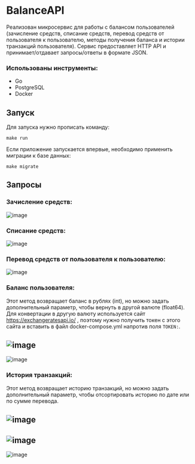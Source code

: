 # BalanceAPI
Реализован микросервис для работы с балансом пользователей (зачисление средств, списание средств, перевод средств от пользователя к пользователю, методы получения баланса и истории транзакций пользователя).
Сервис предоставляет HTTP API и принимает/отдавает запросы/ответы в формате JSON.

### Использованы инструменты:
* Go
* PostgreSQL
* Docker

## Запуск
Для запуска нужно прописать команду:
```
make run
```
Если приложение запускается впервые, необходимо применить миграции к базе данных:
```
make migrate
```

## Запросы

### Зачисление средств:
![image](https://user-images.githubusercontent.com/101933425/194542917-1a755ccf-7275-4ac3-8fb4-feab863cbe35.png)

### Списание средств:
![image](https://user-images.githubusercontent.com/101933425/194543325-8ee5ed53-527f-483b-925e-b6f8e26ee7ae.png)

### Перевод средств от пользователя к пользователю:
![image](https://user-images.githubusercontent.com/101933425/194544707-bd07f589-c77e-4564-b9ac-161879481317.png)

### Баланс пользователя:
Этот метод возвращает баланс в рублях (int), но можно задать дополнительный параметр, чтобы вернуть в другой валюте (float64).
Для конвертации в другую валюту используется сайт https://exchangeratesapi.io/ , поэтому нужно получить токен с этого сайта и вставить в файл docker-compose.yml напротив поля `TOKEN:`.

![image](https://user-images.githubusercontent.com/101933425/194545725-ed0e7b8c-0ed8-4fef-81f2-14fd8a908233.png)
---
![image](https://user-images.githubusercontent.com/101933425/194545864-62d72576-b3e0-4664-8754-47412c55de9a.png)

### История транзакций:
Этот метод возвращает историю транзакций, но можно задать дополнительный параметр, чтобы отсортировать историю по дате или по сумме перевода.

![image](https://user-images.githubusercontent.com/101933425/194546638-550c9246-2245-45f0-96a8-1db45671437e.png)
---
![image](https://user-images.githubusercontent.com/101933425/194546676-9c5df6d7-b15e-458b-948e-c7c4919d2519.png)
---
![image](https://user-images.githubusercontent.com/101933425/194546860-2e7bfe63-dfeb-4046-9d4e-8d6ad171e9fd.png)

